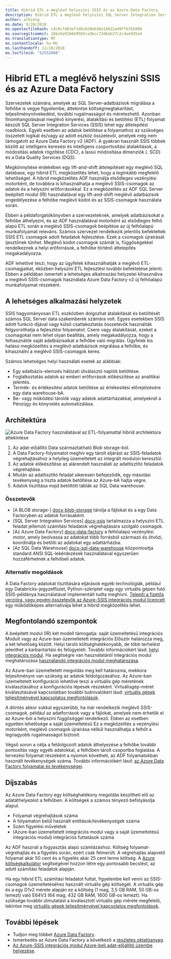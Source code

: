 ```yaml
---
title: Hibrid ETL a meglévő helyszíni SSIS és az Azure Data Factory
description: Hibrid ETL a meglévő helyszíni SQL Server Integration Services (SSIS)-telepítések és az Azure Data Factory
author: alhieng
ms.date: 9/20/2018
ms.openlocfilehash: c4c0cfd63ef1d6c620eb36e16622ad9ffb7b5d80
ms.sourcegitcommit: 16bc6a91b6b9565ca3bcc72d6eb27c2c4ae935e4
ms.translationtype: MT
ms.contentlocale: hu-HU
ms.lasthandoff: 11/28/2018
ms.locfileid: "52552608"
---
```

# <a name="hybrid-etl-with-existing-on-premises-ssis-and-azure-data-factory"></a>Hibrid ETL a meglévő helyszíni SSIS és az Azure Data Factory

Szervezetek számára, amelyek az SQL Server-adatbázisok migrálása a felhőbe is vegye figyelembe, áttekintse költségmegtakarítást, teljesítménynövekedést, további rugalmasságot és méretezhető. Azonban finomhangolásával meglévő kinyerési, átalakítási és betöltési (ETL) folyamat készült SQL Server Integration Services (SSIS) lehet egy áttelepítési roadblock. Egyéb esetben az adatok betöltése a folyamathoz az szükséges összetett logikát és/vagy az adott eszköz összetevői, amelyek még nem támogatott az Azure Data Factory v2 (ADF). A gyakran használt SSIS többek között az intelligens keresési és intelligens csoportosítási átalakítások, a módosítási adatok rögzítése (CDC), a lassú módosítása dimenziók (. SCD) és a Data Quality Services (DQS).

Megkönnyítése érdekében egy lift-and-shift áttelepítését egy meglévő SQL database, egy hibrid ETL megközelítés lehet, hogy a leginkább megfelelő lehetőséget. A hibrid megközelítés ADF használja elsődleges vezénylési motorként, de továbbra is kihasználhatja a meglévő SSIS-csomagok az adatok és a helyszíni erőforrásokkal. Ez a megközelítés az ADF SQL Server beépített modul (IR) használatával egy lift-and-shift meglévő adatbázisok engedélyezése a felhőbe meglévő kódot és az SSIS-csomagok használata során.

Ebben a példaforgatókönyvben a szervezeteknek, amelyek adatbázisokat a felhőbe áthelyezni, és az ADF használatával motorként az elsődleges felhő alapú ETL során a meglévő SSIS-csomagok beépítése az új felhőalapú munkafolyamat releváns. Számos szervezet rendelkezik jelentős befektettek SSIS ETL csomagok adott feladatok fejlesztése. Ezek a csomagok újraírását ijesztőnek tűnhet. Meglévő kódot csomagok számát is, függőségekkel rendelkeznek a helyi erőforrások, a felhőbe történő áttelepítés megakadályozza.

ADF lehetővé teszi, hogy az ügyfelek kihasználhatják a meglévő ETL-csomagjaikat, eközben helyszíni ETL fejlesztési további befektetése jelenti. Ebben a példában ismerteti a lehetséges alkalmazási helyzetei kihasználva a meglévő SSIS-csomagok használata Azure Data Factory v2 új felhőalapú munkafolyamat részeként.

## <a name="potential-use-cases"></a>A lehetséges alkalmazási helyzetek

SSIS hagyományosan ETL eszközben dolgozhat átalakítását és betöltését számos SQL Server data szakemberek számára volt. Egyes esetekben SSIS adott funkció díjával vagy külső csatlakoztatás összetevők használták felgyorsíthatja a fejlesztési folyamatot. Csere vagy átalakítását, ezeket a csomagokat nem lehet olyan beállítás, amely megakadályozza, hogy a felhasználók saját adatbázisaikat a felhőbe való migrálás. Ügyfelek kis hatású megközelítés a meglévő adatbázisok migrálása a felhőbe, és kihasználni a meglévő SSIS-csomagok keres.

Számos lehetséges helyi használati esetek az alábbiak:

* Egy adatbázis-elemzés hálózati útválasztó naplók betöltése.
* Foglalkoztatás adatok az emberi erőforrások előkészítése az analitikai jelentés.
* Termék- és értékesítési adatok betöltése az értékesítési előrejelzésére egy data warehouse-bA.
* Be- vagy működési tárolók vagy adatok adattárházakkal, amelyeknél a Pénzügy és könyvelés automatizálása.

## <a name="architecture"></a>Architektúra

![Azure Data Factory használatával az ETL-folyamattal hibrid architektúra áttekintése][architecture-diagram]

1. Az adat-előállító Data származtatható Blob storage-ból.
2. A Data Factory-folyamatot meghív egy tárolt eljárást az SSIS-feladatok végrehajtásához a helyileg üzemeltetett az integrált modulon keresztül.
3. Az adatok előkészítése az alárendelt használati az adattisztító feladatok végrehajtása.
4. Miután az adattisztító feladat sikeresen befejeződik, egy másolási tevékenység a tiszta adatok betöltése az Azure-bA hajtja végre.
5. Adatok tisztítása majd betöltött táblák az SQL Data warehouse.

### <a name="components"></a>Összetevők

* [A BLOB storage-] [ docs-blob-storage] tárolja a fájlokat és a egy Data Factoryben az adatok forrásaként.
* [SQL Server Integration Services] [ docs-ssis] tartalmazza a helyszíni ETL feladat jellemző számítási feladatok végrehajtására szolgáló csomagok.
* [Az Azure Data Factory] [ docs-data-factory] a felhőalapú vezénylési motor, amely beolvassa az adatokat több forrásból származó és ötvözi, koordinálja és betölti az adatokat egy adattárházba.
* [Az SQL Data Warehouse] [ docs-sql-data-warehouse] központosítja standard ANSI SQL-lekérdezések használatával egyszerűen hozzáférhetnek a felhőbeli adatok.

### <a name="alternatives"></a>Alternatív megoldások

A Data Factory adatokat tisztítására eljárások egyéb technológiák, például egy Databricks-jegyzetfüzet, Python-szkriptet vagy egy virtuális gépen futó SSIS-példánya használatával implementált tudta meghívni. [Telepíti a fizetős verzióra, vagy egyéni összetevők az Azure-SSIS integrációs modul licencelt](/azure/data-factory/how-to-develop-azure-ssis-ir-licensed-components) egy működőképes alternatívája lehet a hibrid megközelítés lehet.

## <a name="considerations"></a>Megfontolandó szempontok

A beépített modul (IR) két modell támogatja: saját üzemeltetésű integrációs Modult vagy az Azure-ban üzemeltetett integrációs Először határozza meg, a két lehetőség között. Helyi tároló költséghatékonyabb, de több terhelést jelenthet a karbantartási és felügyeleti. További információkért lásd: [helyi integrációs modul](/azure/data-factory/concepts-integration-runtime#self-hosted-integration-runtime). Ha segítségre van használatáról integrációs modul meghatározása [használandó integrációs modul meghatározása](/azure/data-factory/concepts-integration-runtime#determining-which-ir-to-use).

Az Azure-ban üzemeltetett megoldás meg kell határoznia, mekkora teljesítményre van szükség az adatok feldolgozásához. Az Azure-ban üzemeltetett konfiguráció lehetővé teszi a virtuális gép méretének kiválasztásához a konfigurációs lépések részeként. Virtuálisgép-méret kiválasztásával kapcsolatban további tudnivalókért lásd: [virtuális gépek teljesítményével kapcsolatos megfontolások](/azure/cloud-services/cloud-services-sizes-specs#performance-considerations).

A döntés akkor sokkal egyszerűbb, ha már rendelkezik meglévő SSIS-csomagok, például az adatforrások vagy a fájlokat, amelyek nem érhetők el az Azure-ból a helyszíni függőséggel rendelkező. Ebben az esetben egyetlen lehetősége a saját üzemeltetésű Ez a megközelítés a vezénylési motorként, meglévő csomagok újraírása nélkül használhatja a felhőt a legnagyobb rugalmasságot biztosít.

Végső soron a célja a feldolgozott adatok áthelyezése a felhőbe további pontosítás vagy egyéb adatokkal, a felhőben tárolt csoportba foglalása. A tervezési folyamat részeként a nyomon követheti, az ADF folyamatokban használt tevékenységek száma. További információkért lásd: [az Azure Data Factory folyamatai és tevékenységei](/azure/data-factory/concepts-pipelines-activities).

## <a name="pricing"></a>Díjszabás

Az Azure Data Factory egy költséghatékony megoldás készítheti elő az adatáthelyezést a felhőben. A költségek a számos tényező befolyásolja alapul.

* Folyamat végrehajtások száma
* A folyamaton belül használt entitások/tevékenységek száma
* Szám figyelési műveletek
* (Azure-ban üzemeltetett integrációs modul vagy a saját üzemeltetésű integrációs modul) integrációs futtatások száma

Az ADF használ a fogyasztás alapú számlázáshoz. Költség folyamat-végrehajtás és a figyelés során, ezért csak felmerült. A végrehajtás alapvető folyamat akár 50 cent és a figyelés akár 25 cent lenne költség. A [Azure költségkalkulátor](https://azure.microsoft.com/pricing/calculator/) segítségével hozzon létre egy pontosabb becslést, az adott számítási feladatok alapján.

Ha egy hibrid ETL számítási feladatot futtat, figyelembe kell venni az SSIS-csomagok üzemeltetéséhez használt virtuális gép költségét. A virtuális gép és a egy D1v2 mérete alapján ez a költség (1 mag, 3,5 GB RAM, 50 GB-os lemezt) való E64V3 (64 mag, 432 GB RAM, 1600 GB-os lemezt).  Ha szüksége további útmutatást a kiválasztott virtuális gép mérete megfelelő, tekintse meg [virtuális gépek teljesítményével kapcsolatos megfontolások](/azure/cloud-services/cloud-services-sizes-specs#performance-considerations).

## <a name="next-steps"></a>További lépések

* Tudjon meg többet [Azure Data Factory](https://azure.microsoft.com/services/data-factory/).
* Ismerkedés az Azure Data Factory a következő a [részletes oktatóanyag](/azure/data-factory/#step-by-step-tutorials).
* [Az Azure-SSIS integrációs modul Azure-beli adat-előállító üzembe helyezése](/azure/data-factory/tutorial-deploy-ssis-packages-azure).

<!-- links -->
[architecture-diagram]: ./media/architecture-diagram-hybrid-etl-with-adf.png
[small-pricing]: https://azure.com/e/
[medium-pricing]: https://azure.com/e/
[large-pricing]: https://azure.com/e/
[availability]: /azure/architecture/checklist/availability
[resource-groups]: /azure/azure-resource-manager/resource-group-overview
[resiliency]: /azure/architecture/resiliency/
[security]: /azure/security/
[scalability]: /azure/architecture/checklist/scalability
[docs-blob-storage]: /azure/storage/blobs/
[docs-data-factory]: /azure/data-factory/introduction
[docs-resource-groups]: /azure/azure-resource-manager/resource-group-overview
[docs-ssis]: /sql/integration-services/sql-server-integration-services
[docs-sql-data-warehouse]: /azure/sql-data-warehouse/sql-data-warehouse-overview-what-is